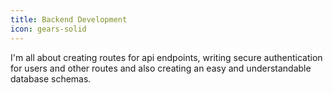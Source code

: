 ```yaml
---
title: Backend Development
icon: gears-solid
---
```


I'm all about creating routes for api endpoints, writing secure authentication for users and other routes and also creating an easy and understandable database schemas.
